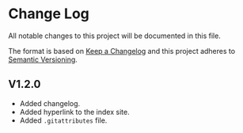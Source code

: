 # Change Log
All notable changes to this project will be documented in this file.

The format is based on [Keep a Changelog](http://keepachangelog.com/)
and this project adheres to [Semantic Versioning](http://semver.org/).

## V1.2.0

- Added changelog.
- Added hyperlink to the index site.
- Added `.gitattributes` file.
